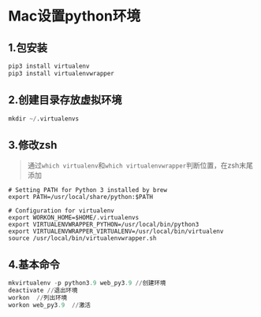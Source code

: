 # Mac设置python环境

## 1.包安装
```python
pip3 install virtualenv
pip3 install virtualenvwrapper
```
## 2.创建目录存放虚拟环境
```python
mkdir ~/.virtualenvs
```
## 3.修改zsh
> 通过`which virtualenv`和`which virtualenvwrapper`判断位置，在zsh末尾添加
```
# Setting PATH for Python 3 installed by brew
export PATH=/usr/local/share/python:$PATH

# Configuration for virtualenv
export WORKON_HOME=$HOME/.virtualenvs
export VIRTUALENVWRAPPER_PYTHON=/usr/local/bin/python3
export VIRTUALENVWRAPPER_VIRTUALENV=/usr/local/bin/virtualenv
source /usr/local/bin/virtualenvwrapper.sh
```
## 4.基本命令
```python
mkvirtualenv -p python3.9 web_py3.9 //创建环境
deactivate //退出环境
workon  //列出环境
workon web_py3.9  //激活
```
